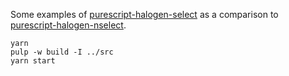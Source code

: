 Some examples of [purescript-halogen-select](https://github.com/citizennet/purescript-halogen-select) as a comparison to [purescript-halogen-nselect](https://github.com/nonbili/purescript-halogen-nselect).

```
yarn
pulp -w build -I ../src
yarn start
```

